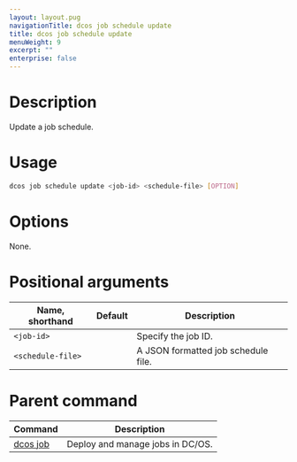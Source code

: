 ```yaml
---
layout: layout.pug
navigationTitle: dcos job schedule update
title: dcos job schedule update
menuWeight: 9
excerpt: ""
enterprise: false
---
```

<!-- This source repo for this topic is https://github.com/dcos/dcos-docs -->

# Description

Update a job schedule.

# Usage

```bash
dcos job schedule update <job-id> <schedule-file> [OPTION]
```

# Options

None.

# Positional arguments

| Name, shorthand         | Default | Description                         |
| ----------------------- | ------- | ----------------------------------- |
| `<job-id>`        |         | Specify the job ID.                 |
| `<schedule-file>` |         | A JSON formatted job schedule file. |

# Parent command

| Command                                           | Description                      |
| ------------------------------------------------- | -------------------------------- |
| [dcos job](/1.10/cli/command-reference/dcos-job/) | Deploy and manage jobs in DC/OS. |

<!-- # Examples -->